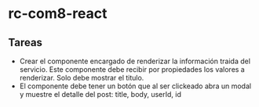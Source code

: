 # rc-com8-react

## Tareas
* Crear el componente <Card /> encargado de renderizar la información traida del servicio. Este componente debe recibir por propiedades los valores a renderizar. Solo debe mostrar el titulo.
* El componente <Card /> debe tener un botón que al ser clickeado abra un modal y muestre el detalle del post: title, body, userId, id
